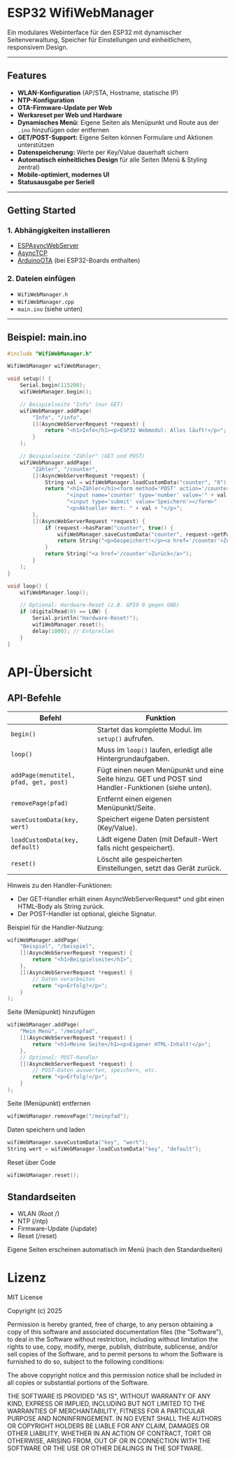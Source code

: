 # ESP32 WifiWebManager

Ein modulares Webinterface für den ESP32 mit dynamischer Seitenverwaltung, Speicher für Einstellungen und einheitlichem, responsivem Design.

---

## Features

- **WLAN-Konfiguration** (AP/STA, Hostname, statische IP)
- **NTP-Konfiguration**
- **OTA-Firmware-Update per Web**
- **Werksreset per Web und Hardware**
- **Dynamisches Menü:** Eigene Seiten als Menüpunkt und Route aus der `.ino` hinzufügen oder entfernen
- **GET/POST-Support:** Eigene Seiten können Formulare und Aktionen unterstützen
- **Datenspeicherung:** Werte per Key/Value dauerhaft sichern
- **Automatisch einheitliches Design** für alle Seiten (Menü & Styling zentral)
- **Mobile-optimiert, modernes UI**
- **Statusausgabe per Seriell**

---

## Getting Started

### 1. Abhängigkeiten installieren

- [ESPAsyncWebServer](https://github.com/me-no-dev/ESPAsyncWebServer)
- [AsyncTCP](https://github.com/me-no-dev/AsyncTCP)
- [ArduinoOTA](https://github.com/esp8266/Arduino/tree/master/libraries/ArduinoOTA) (bei ESP32-Boards enthalten)

### 2. Dateien einfügen

- `WifiWebManager.h`
- `WifiWebManager.cpp`
- `main.ino` (siehe unten)

---

## Beispiel: main.ino

```cpp
#include "WifiWebManager.h"

WifiWebManager wifiWebManager;

void setup() {
    Serial.begin(115200);
    wifiWebManager.begin();

    // Beispielseite "Info" (nur GET)
    wifiWebManager.addPage(
        "Info", "/info",
        [](AsyncWebServerRequest *request) {
            return "<h1>Info</h1><p>ESP32 Webmodul: Alles läuft!</p>";
        }
    );

    // Beispielseite "Zähler" (GET und POST)
    wifiWebManager.addPage(
        "Zähler", "/counter",
        [](AsyncWebServerRequest *request) {
            String val = wifiWebManager.loadCustomData("counter", "0");
            return "<h1>Zähler</h1><form method='POST' action='/counter'>"
                   "<input name='counter' type='number' value='" + val + "'>"
                   "<input type='submit' value='Speichern'></form>"
                   "<p>Aktueller Wert: " + val + "</p>";
        },
        [](AsyncWebServerRequest *request) {
            if (request->hasParam("counter", true)) {
                wifiWebManager.saveCustomData("counter", request->getParam("counter", true)->value());
                return String("<p>Gespeichert!</p><a href='/counter'>Zurück</a>");
            }
            return String("<a href='/counter'>Zurück</a>");
        }
    );
}

void loop() {
    wifiWebManager.loop();

    // Optional: Hardware-Reset (z.B. GPIO 0 gegen GND)
    if (digitalRead(0) == LOW) {
        Serial.println("Hardware-Reset!");
        wifiWebManager.reset();
        delay(1000); // Entprellen
    }
}
```

# API-Übersicht

## API-Befehle

| Befehl                                   | Funktion                                                                                              |
|-------------------------------------------|-------------------------------------------------------------------------------------------------------|
| `begin()`                                | Startet das komplette Modul. Im `setup()` aufrufen.                                                   |
| `loop()`                                 | Muss im `loop()` laufen, erledigt alle Hintergrundaufgaben.                                           |
| `addPage(menutitel, pfad, get, post)`     | Fügt einen neuen Menüpunkt und eine Seite hinzu. GET und POST sind Handler-Funktionen (siehe unten).  |
| `removePage(pfad)`                        | Entfernt einen eigenen Menüpunkt/Seite.                                                               |
| `saveCustomData(key, wert)`               | Speichert eigene Daten persistent (Key/Value).                                                        |
| `loadCustomData(key, default)`            | Lädt eigene Daten (mit Default-Wert falls nicht gespeichert).                                         |
| `reset()`                                | Löscht alle gespeicherten Einstellungen, setzt das Gerät zurück.                                      |

Hinweis zu den Handler-Funktionen:

- Der GET-Handler erhält einen AsyncWebServerRequest* und gibt einen HTML-Body als String zurück.
- Der POST-Handler ist optional, gleiche Signatur.

Beispiel für die Handler-Nutzung:

```cpp
wifiWebManager.addPage(
    "Beispiel", "/beispiel",
    [](AsyncWebServerRequest *request) {
        return "<h1>Beispielseite</h1>";
    },
    [](AsyncWebServerRequest *request) {
        // Daten verarbeiten
        return "<p>Erfolg!</p>";
    }
);
```

Seite (Menüpunkt) hinzufügen

```cpp
wifiWebManager.addPage(
    "Mein Menü", "/meinpfad",
    [](AsyncWebServerRequest *request) {
        return "<h1>Meine Seite</h1><p>Eigener HTML-Inhalt!</p>";
    },
    // Optional: POST-Handler
    [](AsyncWebServerRequest *request) {
        // POST-Daten auswerten, speichern, etc.
        return "<p>Erfolg!</p>";
    }
);
```

Seite (Menüpunkt) entfernen

```cpp
wifiWebManager.removePage("/meinpfad");
```

Daten speichern und laden

```cpp
wifiWebManager.saveCustomData("key", "wert");
String wert = wifiWebManager.loadCustomData("key", "default");
```

Reset über Code

```cpp
wifiWebManager.reset();
```

## Standardseiten

- WLAN (Root /)
- NTP (/ntp)
- Firmware-Update (/update)
- Reset (/reset)

Eigene Seiten erscheinen automatisch im Menü (nach den Standardseiten)

# Lizenz

MIT License

Copyright (c) 2025

Permission is hereby granted, free of charge, to any person obtaining a copy
of this software and associated documentation files (the "Software"), to deal
in the Software without restriction, including without limitation the rights
to use, copy, modify, merge, publish, distribute, sublicense, and/or sell
copies of the Software, and to permit persons to whom the Software is
furnished to do so, subject to the following conditions:

The above copyright notice and this permission notice shall be included in all
copies or substantial portions of the Software.

THE SOFTWARE IS PROVIDED "AS IS", WITHOUT WARRANTY OF ANY KIND, EXPRESS OR
IMPLIED, INCLUDING BUT NOT LIMITED TO THE WARRANTIES OF MERCHANTABILITY,
FITNESS FOR A PARTICULAR PURPOSE AND NONINFRINGEMENT. IN NO EVENT SHALL THE
AUTHORS OR COPYRIGHT HOLDERS BE LIABLE FOR ANY CLAIM, DAMAGES OR OTHER
LIABILITY, WHETHER IN AN ACTION OF CONTRACT, TORT OR OTHERWISE, ARISING FROM,
OUT OF OR IN CONNECTION WITH THE SOFTWARE OR THE USE OR OTHER DEALINGS IN THE
SOFTWARE.

